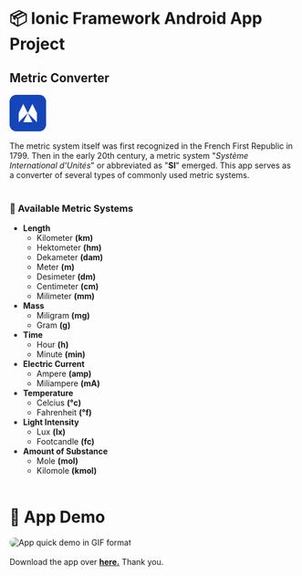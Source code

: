 # 📦 Ionic Framework Android App Project

## Metric Converter

![alt text][logo]

[logo]: https://raw.githubusercontent.com/rezkywm/metric_converter-rezkywm-IONIC/main/resources/mc_icon.png "Personal Metric Converter Logo"

The metric system itself was first recognized in the French First Republic in 1799. Then in the early 20th century, a metric system "_Système International d'Unités_" or abbreviated as "**SI**" emerged. This app serves as a converter of several types of commonly used metric systems.
<br/>
<br/>

### 📃 Available Metric Systems

- **Length**
  - Kilometer **(km)**
  - Hektometer **(hm)**
  - Dekameter **(dam)**
  - Meter **(m)**
  - Desimeter **(dm)**
  - Centimeter **(cm)**
  - Milimeter **(mm)**
- **Mass**
  - Miligram **(mg)**
  - Gram **(g)**
- **Time**
  - Hour **(h)**
  - Minute **(min)**
- **Electric Current**
  - Ampere **(amp)**
  - Miliampere **(mA)**
- **Temperature**
  - Celcius **(°c)**
  - Fahrenheit **(°f)**
- **Light Intensity**
  - Lux **(lx)**
  - Footcandle **(fc)**
- **Amount of Substance**
  - Mole **(mol)**
  - Kilomole **(kmol)**
    <br/>
    <br/>

# 📱 App Demo

<img src="resources\app_in_action.gif" width="360" height="auto" alt="App quick demo in GIF format" style="border-radius:32px"/><br/><br/>
Download the app over **[here.](https://github.com/rezkywm/metric_converter-rezkywm-IONIC/releases/download/metric_converter_v1.0_final/metric_converter_v1.0_final.apk)** Thank you.
